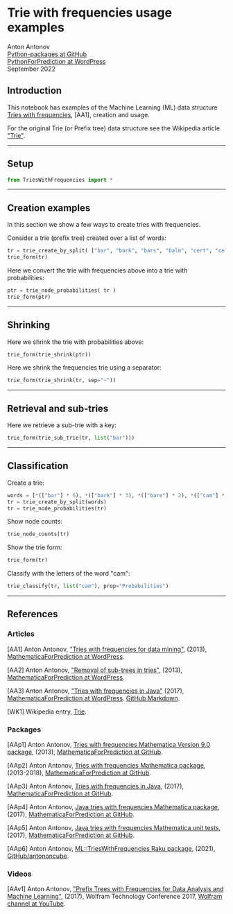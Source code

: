 # Trie with frequencies usage examples

Anton Antonov   
[Python-packages at GitHub](https://github.com/antononcube/Python-packages)   
[PythonForPrediction at WordPress](https://pythonforprediction.wordpress.com)   
September 2022   


## Introduction

This notebook has examples of the Machine Learning (ML) data structure 
[Tries with frequencies](https://mathematicaforprediction.wordpress.com/2013/12/06/tries-with-frequencies-for-data-mining/),
[AA1], creation and usage.

For the original Trie (or Prefix tree) data structure see the Wikipedia article 
["Trie"](https://en.wikipedia.org/wiki/Trie).


--------

## Setup

```python
from TriesWithFrequencies import *
```

------

## Creation examples

In this section we show a few ways to create tries with frequencies.

Consider a trie (prefix tree) created over a list of words:

```python
tr = trie_create_by_split( ["bar", "bark", "bars", "balm", "cert", "cell"] )
trie_form(tr)
```

Here we convert the trie with frequencies above into a trie with probabilities:

```python
ptr = trie_node_probabilities( tr )
trie_form(ptr)
```

------

## Shrinking

Here we shrink the trie with probabilities above:

```python
trie_form(trie_shrink(ptr))
```

Here we shrink the frequencies trie using a separator:

```python
trie_form(trie_shrink(tr, sep="~"))
```

-------

## Retrieval and sub-tries

Here we retrieve a sub-trie with a key:

```python
trie_form(trie_sub_trie(tr, list("bar")))
```

------

## Classification

Create a trie:

```python
words = [*(["bar"] * 6), *(["bark"] * 3), *(["bare"] * 2), *(["cam"] * 3), "came", *(["camelia"] * 4)]
tr = trie_create_by_split(words)
tr = trie_node_probabilities(tr)
```

Show node counts:

```python
trie_node_counts(tr)
```

Show the trie form:

```python
trie_form(tr)
```

Classify with the letters of the word "cam":

```python
trie_classify(tr, list("cam"), prop="Probabilities")
```

---------

## References

### Articles

[AA1] Anton Antonov, ["Tries with frequencies for data mining"](https://mathematicaforprediction.wordpress.com/2013/12/06/tries-with-frequencies-for-data-mining/), (2013), [MathematicaForPrediction at WordPress](https://mathematicaforprediction.wordpress.com).

[AA2] Anton Antonov, ["Removal of sub-trees in tries"](https://mathematicaforprediction.wordpress.com/2014/10/12/removal-of-sub-trees-in-tries/), (2013), [MathematicaForPrediction at WordPress](https://mathematicaforprediction.wordpress.com).

[AA3] Anton Antonov, ["Tries with frequencies in Java"](https://mathematicaforprediction.wordpress.com/2017/01/31/tries-with-frequencies-in-java/) (2017), [MathematicaForPrediction at WordPress](https://mathematicaforprediction.wordpress.com).
[GitHub Markdown](https://github.com/antononcube/MathematicaForPrediction).

[WK1] Wikipedia entry, [Trie](https://en.wikipedia.org/wiki/Trie).


### Packages

[AAp1] Anton Antonov, [Tries with frequencies Mathematica Version 9.0 package](https://github.com/antononcube/MathematicaForPrediction/blob/master/TriesWithFrequenciesV9.m), (2013), [MathematicaForPrediction at GitHub](https://github.com/antononcube/MathematicaForPrediction).

[AAp2] Anton Antonov, [Tries with frequencies Mathematica package](https://github.com/antononcube/MathematicaForPrediction/blob/master/TriesWithFrequencies.m), (2013-2018), [MathematicaForPrediction at GitHub](https://github.com/antononcube/MathematicaForPrediction).

[AAp3] Anton Antonov, [Tries with frequencies in Java](https://github.com/antononcube/MathematicaForPrediction/tree/master/Java/TriesWithFrequencies), (2017), [MathematicaForPrediction at GitHub](https://github.com/antononcube/MathematicaForPrediction).

[AAp4] Anton Antonov, [Java tries with frequencies Mathematica package](https://github.com/antononcube/MathematicaForPrediction/blob/master/JavaTriesWithFrequencies.m), (2017), [MathematicaForPrediction at GitHub](https://github.com/antononcube/MathematicaForPrediction).

[AAp5] Anton Antonov, [Java tries with frequencies Mathematica unit tests](https://github.com/antononcube/MathematicaForPrediction/blob/master/UnitTests/JavaTriesWithFrequencies-Unit-Tests.wlt), (2017), [MathematicaForPrediction at GitHub](https://github.com/antononcube/MathematicaForPrediction).

[AAp6] Anton Antonov, [ML::TriesWithFrequencies Raku package](https://github.com/antononcube/Raku-ML-TriesWithFrequencies), (2021), [GitHub/antononcube](https://github.com/antononcube).


### Videos

[AAv1] Anton Antonov, ["Prefix Trees with Frequencies for Data Analysis and Machine Learning"](https://www.youtube.com/watch?v=MdVp7t8xQbQ), (2017), Wolfram Technology Conference 2017, [Wolfram channel at YouTube](https://www.youtube.com/channel/UCJekgf6k62CQHdENWf2NgAQ).

<!-- #endregion -->
